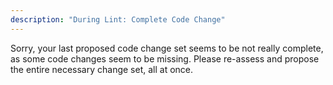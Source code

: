 ```yaml
---
description: "During Lint: Complete Code Change"
---
```


Sorry, your last proposed code change set seems to be not really complete,
as some code changes seem to be missing.
Please re-assess and propose the entire necessary change set, all at once.


